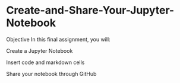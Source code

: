 # Create-and-Share-Your-Jupyter-Notebook
Objective
In this final assignment, you will:

Create a Jupyter Notebook

Insert code and markdown cells

Share your notebook through GitHub
